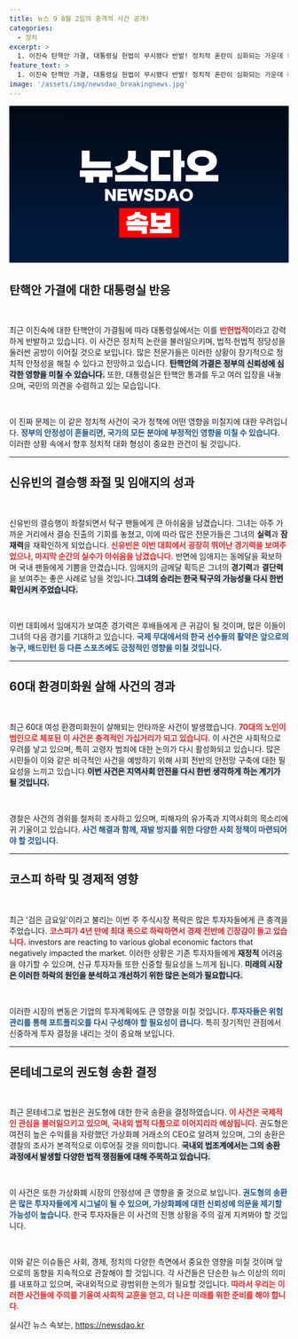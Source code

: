 ```yaml
---
title: 뉴스 9 8월 2일의 충격적 사건 공개!
categories:
  - 정치
excerpt: >
  1. 이진숙 탄핵안 가결, 대통령실 헌법이 무시됐다 반발! 정치적 혼란이 심화되는 가운데 국민의 이목이 집중되고 있다.   2. 신유빈 결승행 좌절, 대신 임애지가 동메달로 눈길! 여전히 뜨거운 경쟁의 현장을 만나보자.   3. 60대 환경미화원 잔혹 살해 사건, 70대 용의자 체포! 충격적인 이 사건의 진실이 밝혀질까?   4. 검은 금요일 코스피, 4년 만에 최대폭 하락! 금융 시장이 휘청이는 지금, 투자자들의 불안이 커지고 있다.   5. 몬테네그로 법원 권도형 한국 송환 결정! 그가 귀국하면 어떤 파장이 일어날까? 궁금증이 폭발하고 있다.
feature_text: >
  1. 이진숙 탄핵안 가결, 대통령실 헌법이 무시됐다 반발! 정치적 혼란이 심화되는 가운데 국민의 이목이 집중되고 있다.   2. 신유빈 결승행 좌절, 대신 임애지가 동메달로 눈길! 여전히 뜨거운 경쟁의 현장을 만나보자.   3. 60대 환경미화원 잔혹 살해 사건, 70대 용의자 체포! 충격적인 이 사건의 진실이 밝혀질까?   4. 검은 금요일 코스피, 4년 만에 최대폭 하락! 금융 시장이 휘청이는 지금, 투자자들의 불안이 커지고 있다.   5. 몬테네그로 법원 권도형 한국 송환 결정! 그가 귀국하면 어떤 파장이 일어날까? 궁금증이 폭발하고 있다.
image: '/assets/img/newsdao_breakingnews.jpg'
---
```


<p><img src="/assets/img/newsdao_breakingnews.jpg" alt="koreaapp 속보" /></p>

<h2 data-ke-size="size26">탄핵안 가결에 대한 대통령실 반응</h2>

<p data-ke-size="size16">&nbsp;</p>

<p>최근 이진숙에 대한 탄핵안이 가결됨에 따라 대통령실에서는 이를 <b><span style="color: #ee2323;">반헌법적</span></b>이라고 강력하게 반발하고 있습니다. 이 사건은 정치적 논란을 불러일으키며, 법적∙헌법적 정당성을 둘러싼 공방이 이어질 것으로 보입니다. 많은 전문가들은 이러한 상황이 장기적으로 정치적 안정성을 해칠 수 있다고 전망하고 있습니다. <b><span style="background-color: #21538527;">탄핵안의 가결은 정부의 신뢰성에 심각한 영향을 미칠 수 있습니다.</span></b> 또한, 대통령실은 탄핵안 통과를 두고 여러 입장을 내놓으며, 국민의 의견을 수렴하고 있는 모습입니다.</p>

<p data-ke-size="size16">&nbsp;</p>

<p>이 진짜 문제는 이 같은 정치적 사건이 국가 정책에 어떤 영향을 미칠지에 대한 우려입니다. <b><span style="color: #1a5490;">정부의 안정성이 흔들리면, 국가의 모든 분야에 부정적인 영향을 미칠 수 있습니다.</span></b> 이러한 상황 속에서 향후 정치적 대화 형성이 중요한 관건이 될 것입니다.</p>

<hr>

<h2 data-ke-size="size26">신유빈의 결승행 좌절 및 임애지의 성과</h2>

<p data-ke-size="size16">&nbsp;</p>

<p>신유빈의 결승행이 좌절되면서 탁구 팬들에게 큰 아쉬움을 남겼습니다. 그녀는 아주 가까운 거리에서 결승 진출의 기회를 놓쳤고, 이에 따라 많은 전문가들은 그녀의 <b>실력</b>과 <b>잠재력</b>을 재확인하게 되었습니다. <b><span style="color: #ee2323;">신유빈은 이번 대회에서 굉장히 뛰어난 경기력을 보여주었으나, 마지막 순간의 실수가 아쉬움을 남겼습니다.</span></b> 반면에 임애지는 동메달을 확보하며 국내 팬들에게 기쁨을 안겼습니다. 임애지의 금메달 획득은 그녀의 <b>경기력</b>과 <b>결단력</b>을 보여주는 좋은 사례로 남을 것입니다.<b><span style="background-color: #21538527;">그녀의 승리는 한국 탁구의 가능성을 다시 한번 확인시켜 주었습니다.</span></b></p>

<p data-ke-size="size16">&nbsp;</p>

<p>이번 대회에서 임애지가 보여준 경기력은 후배들에게 큰 귀감이 될 것이며, 많은 이들이 그녀의 다음 경기를 기대하고 있습니다. <b><span style="color: #1a5490;">국제 무대에서의 한국 선수들의 활약은 앞으로의 농구, 배드민턴 등 다른 스포츠에도 긍정적인 영향을 미칠 것입니다.</span></b></p>

<hr>

<h2 data-ke-size="size26">60대 환경미화원 살해 사건의 경과</h2>

<p data-ke-size="size16">&nbsp;</p>

<p>최근 60대 여성 환경미화원이 살해되는 안타까운 사건이 발생했습니다. <b><span style="color: #ee2323;">70대의 노인이 범인으로 체포된 이 사건은 충격적인 가십거리가 되고 있습니다.</span></b> 이 사건은 사회적으로 우려를 낳고 있으며, 특히 고령자 범죄에 대한 논의가 다시 활성화되고 있습니다. 많은 시민들이 이와 같은 비극적인 사건을 예방하기 위해 사회 전반의 안전망 구축에 대한 필요성을 느끼고 있습니다.<b><span style="background-color: #21538527;">이번 사건은 지역사회 안전을 다시 한번 생각하게 하는 계기가 될 것입니다.</span></b></p>

<p data-ke-size="size16">&nbsp;</p>

<p>경찰은 사건의 경위를 철저히 조사하고 있으며, 피해자의 유가족과 지역사회의 목소리에 귀 기울이고 있습니다. <b><span style="color: #1a5490;">사건 해결과 함께, 재발 방지를 위한 다양한 사회 정책이 마련되어야 할 것입니다.</span></b></p>

<hr>

<h2 data-ke-size="size26">코스피 하락 및 경제적 영향</h2>

<p data-ke-size="size16">&nbsp;</p>

<p>최근 '검은 금요일'이라고 불리는 이번 주 주식시장 폭락은 많은 투자자들에게 큰 충격을 주었습니다. <b><span style="color: #ee2323;">코스피가 4년 만에 최대 폭으로 하락하면서 경제 전반에 긴장감이 돌고 있습니다.</span></b> investors are reacting to various global economic factors that negatively impacted the market. 이러한 상황은 기존 투자자들에게 <b>재정적</b> 어려움을 야기할 수 있으며, 신규 투자자들 또한 신중할 필요성을 느끼게 됩니다. <b><span style="background-color: #21538527;">미래의 시장은 이러한 하락의 원인을 분석하고 개선하기 위한 많은 논의가 필요합니다.</span></b></p>

<p data-ke-size="size16">&nbsp;</p>

<p>이러한 시장의 변동은 기업의 투자계획에도 큰 영향을 미칠 것입니다. <b><span style="color: #1a5490;">투자자들은 위험 관리를 통해 포트폴리오를 다시 구성해야 할 필요성이 큽니다.</span></b> 특히 장기적인 관점에서 신중하게 투자 결정을 내리는 것이 중요해 보입니다.</p>

<hr>

<h2 data-ke-size="size26">몬테네그로의 권도형 송환 결정</h2>

<p data-ke-size="size16">&nbsp;</p>

<p>최근 몬테네그로 법원은 권도형에 대한 한국 송환을 결정하였습니다. <b><span style="color: #ee2323;">이 사건은 국제적인 관심을 불러일으키고 있으며, 국내외 법적 다툼으로 이어지리라 예상됩니다.</span></b> 권도형은 여전히 높은 수익률을 자랑했던 가상화폐 거래소의 CEO로 알려져 있으며, 그의 송환은 경찰의 조사가 본격적으로 이루어질 것을 의미합니다. <b><span style="background-color: #21538527;">국내외 법조계에서는 그의 송환 과정에서 발생할 다양한 법적 쟁점들에 대해 주목하고 있습니다.</span></b></p>

<p data-ke-size="size16">&nbsp;</p>

<p>이 사건은 또한 가상화폐 시장의 안정성에 큰 영향을 줄 것으로 보입니다. <b><span style="color: #1a5490;">권도형의 송환은 많은 투자자들에게 시그널이 될 수 있으며, 가상화폐에 대한 신뢰성에 의문을 제기할 가능성이 높습니다.</span></b> 한국 투자자들은 이 사건의 진행 상황을 주의 깊게 지켜봐야 할 것입니다.</p>

<p data-ke-size="size16">&nbsp;</p>

<p>이와 같은 이슈들은 사회, 경제, 정치의 다양한 측면에서 중요한 영향을 미칠 것이며 앞으로의 동향을 지속적으로 관찰해야 할 것입니다. 각 사건들은 단순한 뉴스 이상의 의미를 내포하고 있으며, 국내외적으로 광범위한 논의가 필요할 것입니다. <b><span style="color: #ee2323;">따라서 우리는 이러한 사건들에 주의를 기울여 사회적 교훈을 얻고, 더 나은 미래를 위한 준비를 해야 합니다.</span></b></p>
실시간 뉴스 속보는, <a href="https://newsdao.kr" rel="dofollow">https://newsdao.kr</a>



